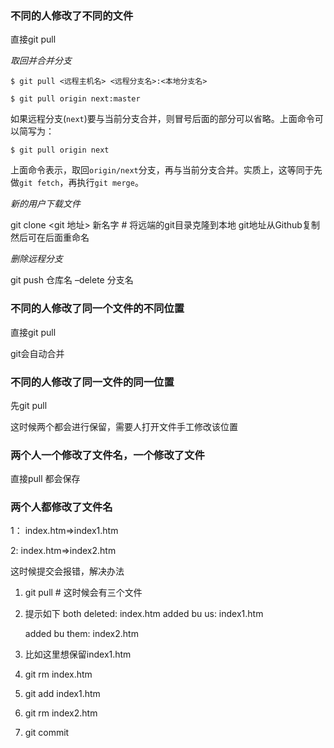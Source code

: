 ### 不同的人修改了不同的文件



直接git pull

*取回并合并分支*

```shell
$ git pull <远程主机名> <远程分支名>:<本地分支名>
```

```shell
$ git pull origin next:master
```

如果远程分支(`next`)要与当前分支合并，则冒号后面的部分可以省略。上面命令可以简写为：

```shell
$ git pull origin next
```

上面命令表示，取回`origin/next`分支，再与当前分支合并。实质上，这等同于先做`git fetch`，再执行`git merge`。



*新的用户下载文件*

git clone <git 地址> 新名字  # 将远端的git目录克隆到本地 git地址从Github复制 然后可在后面重命名



*删除远程分支*

git push 仓库名 –delete 分支名 



### 不同的人修改了同一个文件的不同位置

直接git pull 

git会自动合并



### 不同的人修改了同一文件的同一位置

先git pull

这时候两个都会进行保留，需要人打开文件手工修改该位置



### 两个人一个修改了文件名，一个修改了文件

直接pull 都会保存



### 两个人都修改了文件名

1： index.htm=>index1.htm

2:    index.htm=>index2.htm

这时候提交会报错，解决办法

1. git pull    # 这时候会有三个文件

2. 提示如下
   both deleted:    index.htm
   added bu us:     index1.htm

   added bu them: index2.htm

3. 比如这里想保留index1.htm

4. git rm index.htm

5. git add index1.htm

6. git rm index2.htm

7. git commit

